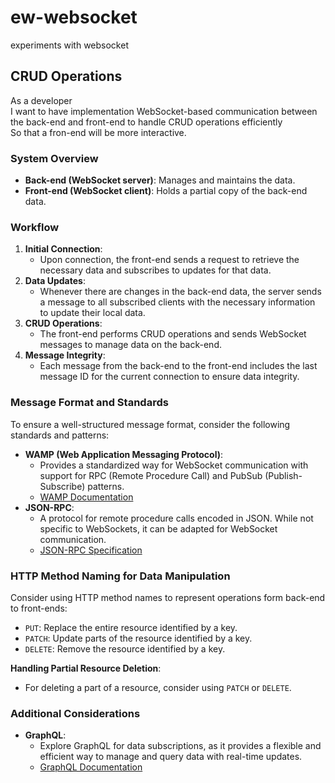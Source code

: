 # ew-websocket
experiments with websocket

## CRUD Operations
As a developer\
I want to have implementation WebSocket-based communication between the back-end and front-end to handle CRUD operations efficiently\
So that a fron-end will be more interactive.
### System Overview
- **Back-end (WebSocket server)**: Manages and maintains the data.
- **Front-end (WebSocket client)**: Holds a partial copy of the back-end data.
### Workflow
1. **Initial Connection**:
	- Upon connection, the front-end sends a request to retrieve the necessary data and subscribes to updates for that data.
2. **Data Updates**:
	- Whenever there are changes in the back-end data, the server sends a message to all subscribed clients with the necessary information to update their local data.
3. **CRUD Operations**:
	- The front-end performs CRUD operations and sends WebSocket messages to manage data on the back-end.
4. **Message Integrity**:
	- Each message from the back-end to the front-end includes the last message ID for the current connection to ensure data integrity.
### Message Format and Standards
To ensure a well-structured message format, consider the following standards and patterns:
- **WAMP (Web Application Messaging Protocol)**:
	- Provides a standardized way for WebSocket communication with support for RPC (Remote Procedure Call) and PubSub (Publish-Subscribe) patterns.
    - [WAMP Documentation](https://wamp-proto.org/)
- **JSON-RPC**:
	- A protocol for remote procedure calls encoded in JSON. While not specific to WebSockets, it can be adapted for WebSocket communication.
    - [JSON-RPC Specification](https://www.jsonrpc.org/)
### HTTP Method Naming for Data Manipulation
Consider using HTTP method names to represent operations form back-end to front-ends:
- `PUT`: Replace the entire resource identified by a key.
- `PATCH`: Update parts of the resource identified by a key.
- `DELETE`: Remove the resource identified by a key.

**Handling Partial Resource Deletion**:
- For deleting a part of a resource, consider using `PATCH` or `DELETE`.
### Additional Considerations
- **GraphQL**:
    - Explore GraphQL for data subscriptions, as it provides a flexible and efficient way to manage and query data with real-time updates.
    - [GraphQL Documentation](https://graphql.org/)

